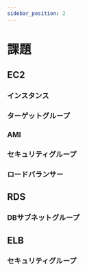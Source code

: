 ```yaml
---
sidebar_position: 2
---
```


# 課題

## EC2

### インスタンス

### ターゲットグループ

### AMI

### セキュリティグループ

### ロードバランサー

## RDS

### DBサブネットグループ

## ELB

### セキュリティグループ
